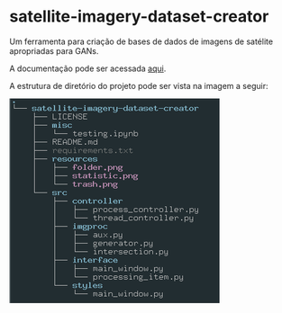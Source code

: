 # satellite-imagery-dataset-creator

Um ferramenta para criação de bases de dados de imagens de satélite apropriadas para GANs.

A documentação pode ser acessada [aqui](https://github.com/elheremes/satellite-imagery-dataset-creator/blob/main/misc/documenta%C3%A7%C3%A3o.pdf).

A estrutura de diretório do projeto pode ser vista na imagem a seguir:

![Alt text](https://github.com/elheremes/satellite-imagery-dataset-creator/blob/main/misc/estrutura_arquivos.png "Estrutura de diret")
